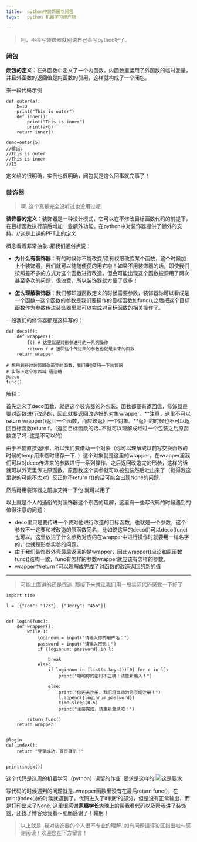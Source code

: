 ```yaml
---
title:	python中装饰器与闭包
tags:	python 机器学习课产物

---
```


> 呵，不会写装饰器就别说自己会写python好了。

### 闭包

**闭包的定义**：在外函数中定义了一个内函数，内函数里运用了外函数的临时变量，并且外函数的返回值是内函数的引用，这样就构成了一个闭包。

来一段代码示例
```
def outer(a):
	b=10
	print("This is outer")
	def inner():
		print("This is inner")
		print(a+b)
	return inner()

demo=outer(5)
//输出:
//This is outer
//This is inner
//15
```
定义给的很明确，实例也很明确，闭包就是这么回事就完事了！

### 装饰器

> 啊..这个真是完全没听过也没用过呢..

**装饰器的定义**：装饰器是一种设计模式，它可以在不修改目标函数代码的前提下，在目标函数执行前后增加一些额外功能。在python中对装饰器提供了额外的支持。//这是上课的PPT上的定义

概念看着非常抽象..那我们通俗点说：

- **为什么有装饰器**：有的时候你不能改变/没有权限改变某个函数，这个时候加上个装饰器，我们就可以随随便便的用它啦！如果不用装饰器的话，即使我们按照差不多的方式对这个函数进行改造，但会可能出现这个函数被调用了两次甚至多次的问题，很浪费，所以装饰器就方便了很多！

- **怎么理解装饰器**：我们都知道函数定义的时候需要参数，装饰器你可以看成是一个函数--这个函数的参数是我们要操作的目标函数如func(),之后把这个目标函数作为参数传进装饰器里就可以完成对目标函数的相关操作了。

一般我们的修饰器都是这样写的：
```
def deco(f):
	def wrapper():
		f() # 这里就是对形参进行的一系列操作
		return f # 返回这个传进来的参数也就是未来的函数
	return wrapper

# 想用到经过装饰器改造完的函数，我们要@艾特一下装饰器
# 实际上这个东西叫 语法糖
@deco
func()
```
解释：

首先定义了deco函数，就是这个装饰器的外包装。函数都要有返回值，修饰器是要对函数进行改造的，因此就要返回改造好的对象wrapper。**注意，这里不可以return wrapper()返回一个函数，而应该返回一个对象。**返回的时候也不可以返回目标函数return f，（返回目标函数的话..不就可以理解成经过一个包装之后原函数变了吗..这是不可以的）

由于不能直接返回f，所以我们要借助一个对象（你可以理解成以前写交换函数的时候的temp用来临时储存一下..）这个对象就是这里的wrapper。在wrapper里我们可以对deco传进来的参数进行一系列操作，之后返回改造完的形参，这样的话就可以外壳里传进原函数，原函数这个实参就可以被包装然后吐出来了（觉得我这里说的可能不太对）反正你不return f()的话可能会出现None的问题..

然后再用装饰器之前@艾特一下他 就可以用了

以上就是个人的通俗的对装饰器这个东西的理解，这里有一些写代码的时候遇到的值得注意的问题：
- deco里只是要传进一个要对他进行改造的目标函数，也就是一个参数，这个参数不一定要和被改造的原函数同名，比如说这里的deco(f)可以deco(func)也可以。这里放进了什么参数对应的在wrapper中进行操作时就要用一样名字的，也就是形参实参的问题。
- 由于我们装饰器外壳最后返回的是wrapper，因此wrapper()应该和原函数func()结构一致，func有怎样的参数wrapper就应该有怎样的参数。
- wrapper中return f可以理解成完成了对函数的改造返回的新的值

---

> 可能上面讲的还是很迷..那接下来就让我们用一段实际代码感受一下好了

```
import time

l = [{"Tom": "123"}, {"Jerry": "456"}]


def login(func):
    def wrapper():
        while 1:
            loginnum = input("请输入你的用户名：")
            password = input("请输入密码：")
            if {loginnum: password} in l:

                break
            else:
                if loginnum in [list(c.keys())[0] for c in l]:
                    print("哦哟你的密码不正确！请重新输入！")

                else:
                    print("你还未注册，我们将自动为您完成注册！")
                    l.append({loginnum:password})
                    time.sleep(0.5)
                    print("注册完成，请重新登录吧！")

        return func()
    return wrapper


@login
def index():
    return "登录成功，首页展示！"


print(index())
```
这个代码是这周的机器学习（python）课留的作业..要求是这样的
![这是要求](/img/9.6图.png)

写代码的时候遇到的问题就是..wrapper函数里没有在最后return func()，在print(index())的时候就遇到了，代码进入了if判断的部分，但是没有正常输出，而是打印出来了None.
这里很感谢**家展学长**大晚上的帮我看代码以及帮我讲了装饰器，还找了博客给我看～肥肠感谢了！鞠躬！

> 以上就是..我对装饰器的个人很不专业的理解..如有问题请评论区指出啦～感谢阅读！欢迎您在下方留言！

